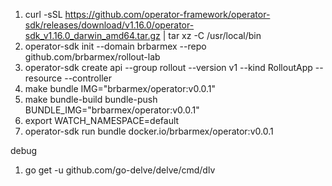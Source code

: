 1. curl -sSL https://github.com/operator-framework/operator-sdk/releases/download/v1.16.0/operator-sdk_v1.16.0_darwin_amd64.tar.gz | tar xz -C /usr/local/bin
2. operator-sdk init --domain brbarmex --repo github.com/brbarmex/rollout-lab
3. operator-sdk create api --group rollout --version v1 --kind RolloutApp --resource --controller
4. make bundle IMG="brbarmex/operator:v0.0.1"
5. make bundle-build bundle-push BUNDLE_IMG="brbarmex/operator:v0.0.1"
6. export WATCH_NAMESPACE=default
7. operator-sdk run bundle docker.io/brbarmex/operator:v0.0.1


debug

1. go get -u github.com/go-delve/delve/cmd/dlv



